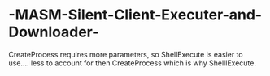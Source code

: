 # -MASM-Silent-Client-Executer-and-Downloader-
CreateProcess requires more parameters, so ShellExecute is easier to use.... less to account for then CreateProcess which is why ShelllExecute. 
